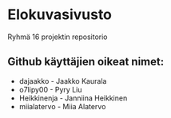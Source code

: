 # Elokuvasivusto
Ryhmä 16 projektin repositorio
## Github käyttäjien oikeat nimet:

- dajaakko - Jaakko Kaurala
- o7lipy00 - Pyry Liu
- Heikkinenja - Janniina Heikkinen
- miialatervo - Miia Alatervo
